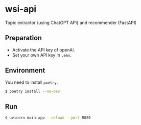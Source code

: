# wsi-api

Topic extractor (using ChatGPT API) and recommender (FastAPI)

## Preparation

- Activate the API key of openAI.
- Set your own API key in `.env`.

## Environment

You need to install `poetry`.

```sh
$ poetry install --no-dev
```

## Run

```sh
$ uvicorn main:app --reload --port 8080
```